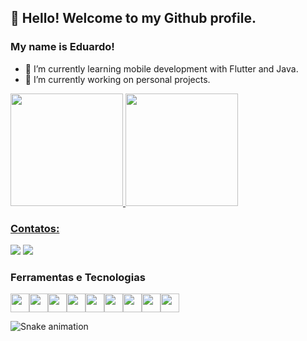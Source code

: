 ## 👋 Hello! Welcome to my Github profile.
### My name is Eduardo!

- 🌱 I’m currently learning mobile development with Flutter and Java.
- 🔭 I’m currently working on personal projects.

<div>
<a href="https://github.com/EduAzevedo">
<img height="180em" src="https://github-readme-stats.vercel.app/api/top-langs/?username=EduAzevedo&layout=compact&langs_count=7&theme=dracula"/>
<img height="180em" src="https://github-readme-stats.vercel.app/api?username=EduAzevedo&show_icons=true&theme=dracula&include_all_commits=true&count_private=true"/>
</div>

### Contatos:

<div>
<a href="https://www.instagram.com/eduardo1_azevedo/" target="_blank"><img src="https://img.shields.io/badge/-Instagram-%23E4405F?style=for-the-badge&logo=instagram&logoColor=white" target="_blank"></a>
<a href="https://www.linkedin.com/in/eduardo-azevedo-8b504821b/" target="_blank"><img src="https://img.shields.io/badge/-LinkedIn-%230077B5?style=for-the-badge&logo=linkedin&logoColor=white" target="_blank"></a>   
</div>

### Ferramentas e Tecnologias

<img src="https://cdn.jsdelivr.net/gh/devicons/devicon/icons/java/java-original.svg" width="30" height="30" /><img src="https://cdn.jsdelivr.net/gh/devicons/devicon/icons/android/android-original-wordmark.svg" width="30" height="30" /><img src="https://cdn.jsdelivr.net/gh/devicons/devicon/icons/dart/dart-original.svg" width="30" height="30" /><img src="https://cdn.jsdelivr.net/gh/devicons/devicon/icons/flutter/flutter-original.svg" width="30" height="30" /><img src="https://cdn.jsdelivr.net/gh/devicons/devicon/icons/javascript/javascript-original.svg" width="30" height="30" /><img src="https://cdn.jsdelivr.net/gh/devicons/devicon/icons/react/react-original.svg" width="30" height="30" /><img src="https://cdn.jsdelivr.net/gh/devicons/devicon/icons/androidstudio/androidstudio-original.svg" width="30" height="30" /><img src="https://cdn.jsdelivr.net/gh/devicons/devicon/icons/vscode/vscode-original.svg" width="30" height="30" /><img src="https://cdn.jsdelivr.net/gh/devicons/devicon/icons/firebase/firebase-plain.svg" width="30" height="30" />

  
  ![Snake animation](https://github.com/EduAzevedo/EduAzevedo/blob/output/github-contribution-grid-snake.svg)
